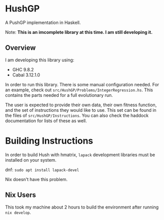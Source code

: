 # HushGP
A PushGP implementation in Haskell.

Note: **This is an imcomplete library at this time. I am still developing it.**

## Overview

I am developing this library using:
- GHC 9.8.2
- Cabal 3.12.1.0

In order to run this library. There is some manual configuration needed. For an example, check
out `src/HushGP/Problems/IntegerRegression.hs`. This contains the parts needed for a full evolutionary run.

The user is expected to provide their own data, their own fitness function, and the set of instructions
they would like to use. This set can be found in the files of `src/HushGP/Instructions`. You can also
check the haddock documentation for lists of these as well.

# Building Instructions

In order to build Hush with hmatrix, `lapack` development libraries must be installed on your
system.

dnf: `sudo apt install lapack-devel`

Nix doesn't have this problem.

## Nix Users

This took my machine about 2 hours to build the environment after running `nix develop`.
